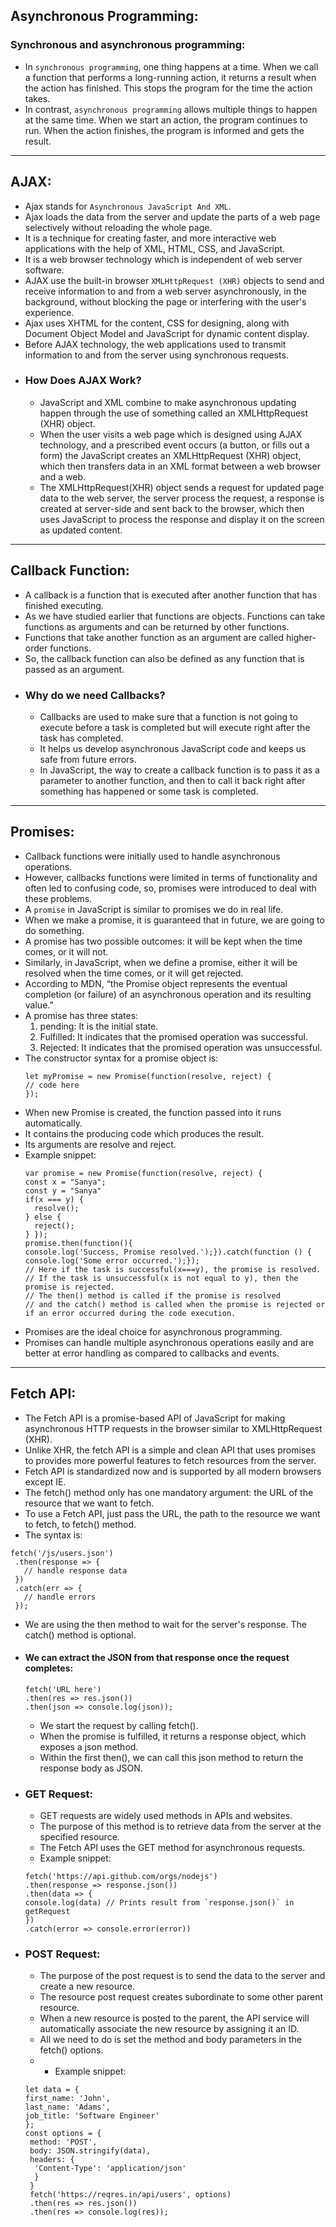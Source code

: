 ## Asynchronous Programming:
  
  ### Synchronous and asynchronous programming: 
   * In `synchronous programming`, one thing happens at a time. When we call a function that performs a long-running action, it returns a result when the action has finished. This stops the program for the time the action takes. 
   * In contrast, `asynchronous programming` allows multiple things to happen at the same time. When we start an action, the program continues to run. When the action finishes, the program is informed and gets the result.
   
 <hr/>



## AJAX:
 * Ajax stands for `Asynchronous JavaScript And XML`. 
 * Ajax loads the data from the server and update the parts of a web page selectively without reloading the whole page. 
 * It is a technique for creating faster, and more interactive web applications with the help of XML, HTML, CSS, and JavaScript. 
 * It is a web browser technology which is independent of web server software.
 * AJAX use the built-in browser `XMLHttpRequest (XHR)` objects to send and receive information to and from a web server asynchronously, in the background, without blocking the page or interfering with the user's experience.
 * Ajax uses XHTML for the content, CSS for designing, along with Document Object Model and JavaScript for dynamic content display. 
 * Before AJAX technology, the web applications used to transmit information to and from the server using synchronous requests. 
 * ### How Does AJAX Work?
      * JavaScript and XML combine to make asynchronous updating happen through the use of something called an XMLHttpRequest (XHR) object. 
      * When the user visits a web page which is designed using AJAX technology, and a prescribed event occurs (a button, or fills out a form) the JavaScript creates an XMLHttpRequest (XHR) object, which then transfers data in an XML format between a web browser and a web. 
      * The XMLHttpRequest(XHR) object sends a request for updated page data to the web server, the server process the request, a response is created at server-side and sent back to the browser, which then uses JavaScript to process the response and display it on the screen as updated content.

<hr/>


## Callback Function:
   * A callback is a function that is executed after another function that has finished executing. 
   * As we have studied earlier that functions are objects. Functions can take functions as arguments and can be returned by other functions. 
   * Functions that take another function as an argument are called higher-order functions. 
   * So, the callback function can also be defined as any function that is passed as an argument.
   * ### Why do we need Callbacks?
      * Callbacks are used to make sure that a function is not going to execute before a task is completed but will execute right after the task has completed. 
      * It helps us develop asynchronous JavaScript code and keeps us safe from future errors.
      * In JavaScript, the way to create a callback function is to pass it as a parameter to another function, and then to call it back right after something has happened or some task is completed.

<hr/>


## Promises:
  * Callback functions were initially used to handle asynchronous operations. 
  * However, callbacks functions were limited in terms of functionality and often led to confusing code, so, promises were introduced to deal with these problems.
  * A `promise` in JavaScript is similar to promises we do in real life. 
  * When we make a promise, it is guaranteed that in future, we are going to do something. 
  * A promise has two possible outcomes: it will be kept when the time comes, or it will not. 
  * Similarly, in JavaScript, when we define a promise, either it will be resolved when the time comes, or it will get rejected. 
  * According to MDN, “the Promise object represents the eventual completion (or failure) of an asynchronous operation and its resulting value.”
  * A promise has three states:
     1. pending: It is the initial state.
     2. Fulfilled: It indicates that the promised operation was successful.
     3. Rejected: It indicates that the promised operation was unsuccessful. 
  * The constructor syntax for a promise object is: 
    ```
    let myPromise = new Promise(function(resolve, reject) {
    // code here
    });
    ```
  * When new Promise is created, the function passed into it runs automatically. 
  * It contains the producing code which produces the result. 
  * Its arguments are resolve and reject. 
  * Example snippet:
    ```
    var promise = new Promise(function(resolve, reject) { 
    const x = "Sanya"; 
    const y = "Sanya"
    if(x === y) { 
      resolve(); 
    } else { 
      reject(); 
    } }); 
    promise.then(function(){ 
    console.log('Success, Promise resolved.');}).catch(function () { 
    console.log('Some error occurred.');}); 
    // Here if the task is successful(x===y), the promise is resolved. 
    // If the task is unsuccessful(x is not equal to y), then the promise is rejected. 
    // The then() method is called if the promise is resolved
    // and the catch() method is called when the promise is rejected or if an error occurred during the code execution.
    ```
  * Promises are the ideal choice for asynchronous programming. 
  * Promises can handle multiple asynchronous operations easily and are better at error handling as compared to callbacks and events.
   
<hr/>

 ## Fetch API:
  * The Fetch API is a promise-based API of JavaScript for making asynchronous HTTP requests in the browser similar to XMLHttpRequest (XHR). 
  * Unlike XHR, the fetch API is a simple and clean API that uses promises to provides more powerful features to fetch resources from the server. 
  * Fetch API is standardized now and is supported by all modern browsers except IE. 
  * The fetch() method only has one mandatory argument: the URL of the resource that we want to fetch.
  * To use a Fetch API, just pass the URL, the path to the resource we want to fetch, to fetch() method. 
  * The syntax is:
  ```
  fetch('/js/users.json')
   .then(response => {
     // handle response data
   })
   .catch(err => {
     // handle errors
   });
  ```
  * We are using the then method to wait for the server's response. The catch() method is optional. 
  * #### We can extract the JSON from that response once the request completes:
    ```
    fetch('URL here')
    .then(res => res.json())
    .then(json => console.log(json));
    ```
    * We start the request by calling fetch(). 
    * When the promise is fulfilled, it returns a response object, which exposes a json method. 
    * Within the first then(), we can call this json method to return the response body as JSON.
  * ### GET Request:
     * GET requests are widely used methods in APIs and websites. 
     * The purpose of this method is to retrieve data from the server at the specified resource. 
     * The Fetch API uses the GET method for asynchronous requests.
     * Example snippet:
      ```
      fetch('https://api.github.com/orgs/nodejs')
      .then(response => response.json())
      .then(data => {
      console.log(data) // Prints result from `response.json()` in getRequest
      })
      .catch(error => console.error(error))
      ```

  * ### POST Request:
     * The purpose of the post request is to send the data to the server and create a new resource. 
     * The resource post request creates subordinate to some other parent resource. 
     * When a new resource is posted to the parent, the API service will automatically associate the new resource by assigning it an ID. 
     * All we need to do is set the method and body parameters in the fetch() options.
     * * Example snippet:
      ```
      let data = {
      first_name: 'John',
      last_name: 'Adams',
      job_title: 'Software Engineer'
      };
      const options = {
       method: 'POST',
       body: JSON.stringify(data),
       headers: {
        'Content-Type': 'application/json'
        }
       }
       fetch('https://reqres.in/api/users', options)
       .then(res => res.json())
       .then(res => console.log(res));
      ```

